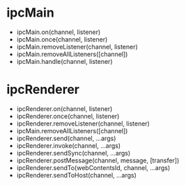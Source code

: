 # ipcMain

- ipcMain.on(channel, listener)
- ipcMain.once(channel, listener)
- ipcMain.removeListener(channel, listener)
- ipcMain.removeAllListeners([channel])
- ipcMain.handle(channel, listener)

# ipcRenderer

- ipcRenderer.on(channel, listener)
- ipcRenderer.once(channel, listener)
- ipcRenderer.removeListener(channel, listener)
- ipcMain.removeAllListeners([channel])
- ipcRenderer.send(channel, ...args)
- ipcRenderer.invoke(channel, ...args)
- ipcRenderer.sendSync(channel, ...args)
- ipcRenderer.postMessage(channel, message, [transfer])
- ipcRenderer.sendTo(webContentsId, channel, ...args)
- ipcRenderer.sendToHost(channel, ...args)
